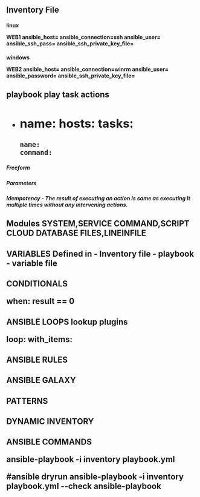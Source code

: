 
  
<h2> Inventory File
  
<h4> linux

  WEB1 ansible_host= ansible_connection=ssh ansible_user= ansible_ssh_pass= ansible_ssh_private_key_file=

<h4> windows
  
  WEB2 ansible_host= ansible_connection=winrm ansible_user= ansible_password= ansible_ssh_private_key_file=


<h2> playbook
play
task
actions


  -
    name:
    hosts:
    tasks:
      -
        name:
        command:
      


<h5> Freeform
<h5> Parameters
<h5> Idempotency - The result of executing an action is same as executing it multiple times without any intervening actions.


<h2> Modules
SYSTEM,SERVICE
COMMAND,SCRIPT
CLOUD
DATABASE
FILES,LINEINFILE


<h2> VARIABLES
Defined in 
- Inventory file
- playbook
- variable file

<h2> CONDITIONALS

  when: result == 0


<h2> ANSIBLE LOOPS
lookup plugins

  loop:
  with_items:
  
<h2> ANSIBLE RULES

<h2> ANSIBLE GALAXY

<h2> PATTERNS

<h2> DYNAMIC INVENTORY

<h2> ANSIBLE COMMANDS

ansible-playbook -i inventory playbook.yml


#ansible dryrun
ansible-playbook -i inventory playbook.yml --check
ansible-playbook 
